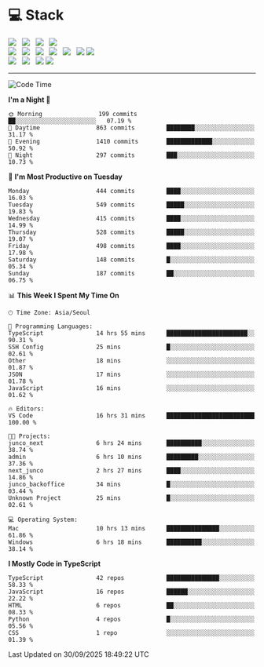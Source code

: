 <h1>💻 Stack</h1>
<div>
 <!-- badge : https://shields.io/ -->
 <!-- icon : https://simpleicons.org/?q=Get -->
 <img src="https://img.shields.io/badge/HTML5-e74c3c?style=flat-square&logo=HTML5&logoColor=white"/> &nbsp 
 <img src="https://img.shields.io/badge/CSS3-0A84FF?style=flat-square&logo=CSS3&logoColor=white"/> &nbsp 
 <img src="https://img.shields.io/badge/JavaScript-FFCD11?style=flat-square&logo=JavaScript&logoColor=white"/> &nbsp 
 <img src="https://img.shields.io/badge/TypeScript-3075C0?style=flat-square&logo=TypeScript&logoColor=white"/>
 <br/>
 <img src="https://img.shields.io/badge/Next-000000?style=flat-square&logo=nextdotjs&logoColor=white"/> &nbsp 
 <img src="https://img.shields.io/badge/React-00BCF6?style=flat-square&logo=React&logoColor=white"/> &nbsp 
 <img src="https://img.shields.io/badge/Redux-764ABC?style=flat-square&logo=Redux&logoColor=white"/> &nbsp
 <img src="https://img.shields.io/badge/Recoil-3578E5?style=flat-square&logo=recoil&logoColor=white"/> &nbsp
 <img src="https://img.shields.io/badge/React-Query-FF4154?style=flat-square&logo=reactquery&logoColor=white"/> &nbsp 
 <img src="https://img.shields.io/badge/styled%2Dcomponents-DB7093?style=flat-square&logo=styled%2Dcomponents&logoColor=white"/>
 <img src="https://img.shields.io/badge/CSS Modules-000000?style=flat-square&logo=CSS Modules&logoColor=white"/> &nbsp 
 <br/>
 <img src="https://img.shields.io/badge/Node-339933?style=flat-square&logo=Node.js&logoColor=white"/> &nbsp 
 <img src="https://img.shields.io/badge/Express-000000?style=flat-square&logo=Express&logoColor=white"/> &nbsp 
 <img src="https://img.shields.io/badge/MongoDB-47A248?style=flat-square&logo=MongoDB&logoColor=white"/>
 <img src="https://img.shields.io/badge/MariaDB-003545?style=flat-square&logo=mariadb&logoColor=white"/>
</div>

<hr>

<!--START_SECTION:waka-->
![Code Time](http://img.shields.io/badge/Code%20Time-2%2C931%20hrs%2051%20mins-blue)

**I'm a Night 🦉** 

```text
🌞 Morning                199 commits         ██░░░░░░░░░░░░░░░░░░░░░░░   07.19 % 
🌆 Daytime                863 commits         ████████░░░░░░░░░░░░░░░░░   31.17 % 
🌃 Evening                1410 commits        █████████████░░░░░░░░░░░░   50.92 % 
🌙 Night                  297 commits         ███░░░░░░░░░░░░░░░░░░░░░░   10.73 % 
```
📅 **I'm Most Productive on Tuesday** 

```text
Monday                   444 commits         ████░░░░░░░░░░░░░░░░░░░░░   16.03 % 
Tuesday                  549 commits         █████░░░░░░░░░░░░░░░░░░░░   19.83 % 
Wednesday                415 commits         ████░░░░░░░░░░░░░░░░░░░░░   14.99 % 
Thursday                 528 commits         █████░░░░░░░░░░░░░░░░░░░░   19.07 % 
Friday                   498 commits         ████░░░░░░░░░░░░░░░░░░░░░   17.98 % 
Saturday                 148 commits         █░░░░░░░░░░░░░░░░░░░░░░░░   05.34 % 
Sunday                   187 commits         ██░░░░░░░░░░░░░░░░░░░░░░░   06.75 % 
```


📊 **This Week I Spent My Time On** 

```text
🕑︎ Time Zone: Asia/Seoul

💬 Programming Languages: 
TypeScript               14 hrs 55 mins      ███████████████████████░░   90.31 % 
SSH Config               25 mins             █░░░░░░░░░░░░░░░░░░░░░░░░   02.61 % 
Other                    18 mins             ░░░░░░░░░░░░░░░░░░░░░░░░░   01.87 % 
JSON                     17 mins             ░░░░░░░░░░░░░░░░░░░░░░░░░   01.78 % 
JavaScript               16 mins             ░░░░░░░░░░░░░░░░░░░░░░░░░   01.62 % 

🔥 Editors: 
VS Code                  16 hrs 31 mins      █████████████████████████   100.00 % 

🐱‍💻 Projects: 
junco_next               6 hrs 24 mins       ██████████░░░░░░░░░░░░░░░   38.74 % 
admin                    6 hrs 10 mins       █████████░░░░░░░░░░░░░░░░   37.36 % 
next_junco               2 hrs 27 mins       ████░░░░░░░░░░░░░░░░░░░░░   14.86 % 
junco_backoffice         34 mins             █░░░░░░░░░░░░░░░░░░░░░░░░   03.44 % 
Unknown Project          25 mins             █░░░░░░░░░░░░░░░░░░░░░░░░   02.61 % 

💻 Operating System: 
Mac                      10 hrs 13 mins      ███████████████░░░░░░░░░░   61.86 % 
Windows                  6 hrs 18 mins       ██████████░░░░░░░░░░░░░░░   38.14 % 
```

**I Mostly Code in TypeScript** 

```text
TypeScript               42 repos            ███████████████░░░░░░░░░░   58.33 % 
JavaScript               16 repos            ██████░░░░░░░░░░░░░░░░░░░   22.22 % 
HTML                     6 repos             ██░░░░░░░░░░░░░░░░░░░░░░░   08.33 % 
Python                   4 repos             █░░░░░░░░░░░░░░░░░░░░░░░░   05.56 % 
CSS                      1 repo              ░░░░░░░░░░░░░░░░░░░░░░░░░   01.39 % 
```




 Last Updated on 30/09/2025 18:49:22 UTC
<!--END_SECTION:waka-->
